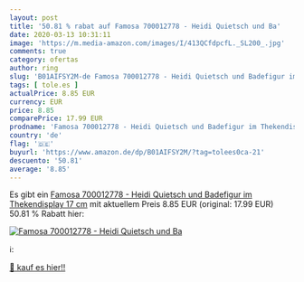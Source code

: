 ```yaml
---
layout: post
title: '50.81 % rabat auf Famosa 700012778 - Heidi Quietsch und Ba'
date: 2020-03-13 10:31:11
image: 'https://m.media-amazon.com/images/I/413QCfdpcfL._SL200_.jpg'
comments: true
category: ofertas
author: ring
slug: 'B01AIFSY2M-de Famosa 700012778 - Heidi Quietsch und Badefigur im...'
tags: [ tole.es ]
actualPrice: 8.85 EUR
currency: EUR
price: 8.85
comparePrice: 17.99 EUR
prodname: 'Famosa 700012778 - Heidi Quietsch und Badefigur im Thekendisplay  17 cm'
country: 'de'
flag: '🇩🇪'
buyurl: 'https://www.amazon.de/dp/B01AIFSY2M/?tag=tolees0ca-21'
descuento: '50.81'
average: '8.85'
---
```


Es gibt ein [Famosa 700012778 - Heidi Quietsch und Badefigur im Thekendisplay  17 cm](https://www.amazon.de/dp/B01AIFSY2M/?tag=tolees0ca-21) mit aktuellem Preis 8.85 EUR (original: 17.99 EUR) 50.81 % Rabatt hier:

[![Famosa 700012778 - Heidi Quietsch und Ba](https://m.media-amazon.com/images/I/413QCfdpcfL._SL200_.jpg)](https://www.amazon.de/dp/B01AIFSY2M/?tag=tolees0ca-21)

ℹ️:


[🛒 kauf es hier!!](https://www.amazon.de/dp/B01AIFSY2M/?tag=tolees0ca-21)
